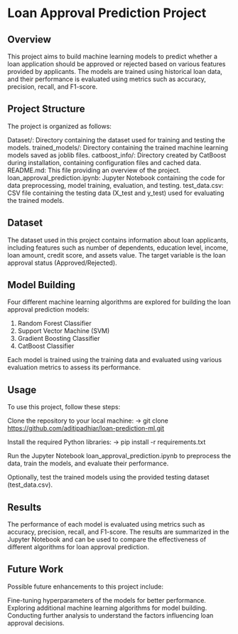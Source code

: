 # Loan Approval Prediction Project

## Overview
This project aims to build machine learning models to predict whether a loan application should be approved or rejected based on various features provided by applicants. The models are trained using historical loan data, and their performance is evaluated using metrics such as accuracy, precision, recall, and F1-score.

## Project Structure
The project is organized as follows:

Dataset/: Directory containing the dataset used for training and testing the models.
trained_models/: Directory containing the trained machine learning models saved as joblib files.
catboost_info/: Directory created by CatBoost during installation, containing configuration files and cached data.
README.md: This file providing an overview of the project.
loan_approval_prediction.ipynb: Jupyter Notebook containing the code for data preprocessing, model training, evaluation, and testing.
test_data.csv: CSV file containing the testing data (X_test and y_test) used for evaluating the trained models.

## Dataset
The dataset used in this project contains information about loan applicants, including features such as number of dependents, education level, income, loan amount, credit score, and assets value. The target variable is the loan approval status (Approved/Rejected).

## Model Building
Four different machine learning algorithms are explored for building the loan approval prediction models:

1. Random Forest Classifier
2. Support Vector Machine (SVM)
3. Gradient Boosting Classifier
4. CatBoost Classifier
   
Each model is trained using the training data and evaluated using various evaluation metrics to assess its performance.

## Usage
To use this project, follow these steps:

Clone the repository to your local machine:
-> git clone https://github.com/aditipadhiar/loan-prediction-ml.git

Install the required Python libraries:
-> pip install -r requirements.txt

Run the Jupyter Notebook loan_approval_prediction.ipynb to preprocess the data, train the models, and evaluate their performance.

Optionally, test the trained models using the provided testing dataset (test_data.csv).

## Results
The performance of each model is evaluated using metrics such as accuracy, precision, recall, and F1-score. The results are summarized in the Jupyter Notebook and can be used to compare the effectiveness of different algorithms for loan approval prediction.

## Future Work
Possible future enhancements to this project include:

Fine-tuning hyperparameters of the models for better performance.
Exploring additional machine learning algorithms for model building.
Conducting further analysis to understand the factors influencing loan approval decisions.
